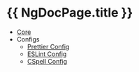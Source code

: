 # {{ NgDocPage.title }}

-   [Core](/libraries/core)
-   Configs
    -   [Prettier Config](/libraries/prettier-config)
    -   [ESLint Config](/libraries/eslint-config)
    -   [CSpell Config](/libraries/cspell-config)
